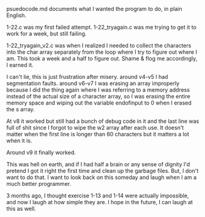 psuedocode.md documents what I wanted the program to do, in plain English.

1-22.c was my first failed attempt. 1-22_tryagain.c was me trying to get it to work for a week, but still failing. 

1-22_tryagain_v2.c was when I realized I needed to collect the characters into the char array separately from the loop where I try to figure out where I am. This took a week and a half to figure out. Shame & flog me accordingly, I earned it. 

I can't lie, this is just frustration after misery. around v4-v5 I had segmentation faults. around v6-v7 I was erasing an array improperly because I did the thing again where I was referring to a memory address instead of the actual size of a character array, so I was erasing the entire memory space and wiping out the variable endofinput to 0 when I erased the s array. 

At v8 it worked but still had a bunch of debug code in it and the last line was full of shit since I forgot to wipe the w2 array after each use. It doesn't matter when the first line is longer than 60 characters but it matters a lot when it is. 

Around v9 it finally worked. 

This was hell on earth, and if I had half a brain or any sense of dignity I'd pretend I got it right the first time and clean up the garbage files. But, I don't want to do that. I want to look back on this someday and laugh when I am a much better programmer.

3 months ago, I thought exercise 1-13 and 1-14 were actually impossible, and now I laugh at how simple they are. I hope in the future, I can laugh at this as well.
